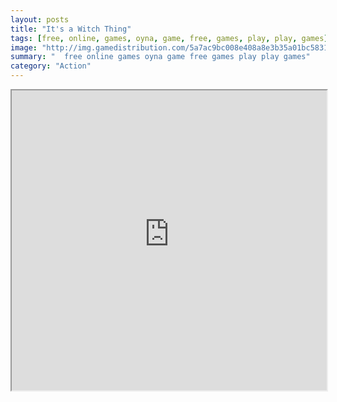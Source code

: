 ```yaml
---
layout: posts
title: "It's a Witch Thing"
tags: [free, online, games, oyna, game, free, games, play, play, games]
image: "http://img.gamedistribution.com/5a7ac9bc008e408a8e3b35a01bc58315.jpg"
summary: "  free online games oyna game free games play play games"
category: "Action"
---
```




<iframe width="100%" height="480px;" src="http://flash.gamedistribution.com?game=5a7ac9bc008e408a8e3b35a01bc58315"></iframe>